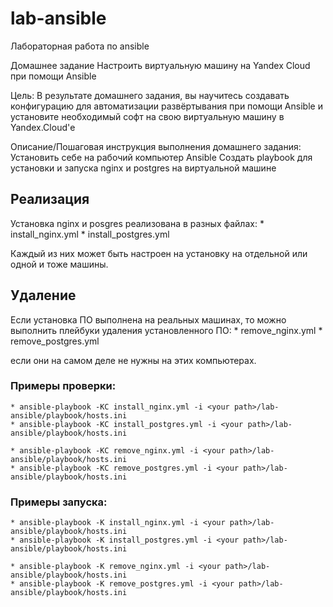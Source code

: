 # lab-ansible
Лабораторная работа по ansible

Домашнее задание
Настроить виртуальную машину на Yandex Cloud при помощи Ansible

Цель:
В результате домашнего задания, вы научитесь создавать конфигурацию для автоматизации развёртывания при помощи Ansible и установите необходимый софт на свою виртуальную машину в Yandex.Cloud'е


Описание/Пошаговая инструкция выполнения домашнего задания:
Установить себе на рабочий компьютер Ansible
Создать playbook для установки и запуска nginx и postgres на виртуальной машине

## Реализация
Установка nginx и posgres реализована в разных файлах:
    * install_nginx.yml
    * install_postgres.yml

Каждый из них может быть настроен на установку на отдельной или одной
и тоже машины.

## Удаление
Если установка ПО выполнена на реальных машинах, то можно
выполнить плейбуки удаления установленного ПО:
    * remove_nginx.yml
    * remove_postgres.yml

если они на самом деле не нужны на этих компьютерах.

### Примеры проверки:
    * ansible-playbook -KC install_nginx.yml -i <your path>/lab-ansible/playbook/hosts.ini
    * ansible-playbook -KC install_postgres.yml -i <your path>/lab-ansible/playbook/hosts.ini

    * ansible-playbook -KC remove_nginx.yml -i <your path>/lab-ansible/playbook/hosts.ini
    * ansible-playbook -KC remove_postgres.yml -i <your path>/lab-ansible/playbook/hosts.ini

### Примеры запуска:
    * ansible-playbook -K install_nginx.yml -i <your path>/lab-ansible/playbook/hosts.ini
    * ansible-playbook -K install_postgres.yml -i <your path>/lab-ansible/playbook/hosts.ini

    * ansible-playbook -K remove_nginx.yml -i <your path>/lab-ansible/playbook/hosts.ini
    * ansible-playbook -K remove_postgres.yml -i <your path>/lab-ansible/playbook/hosts.ini